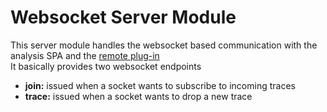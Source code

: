 # Websocket Server Module
This server module handles the websocket based communication with
the analysis SPA and the [remote plug-in](../../assets/plugins#remote-plug-in)  
It basically provides two websocket endpoints
* **join:** issued when a socket wants to subscribe to incoming traces
* **trace:** issued when a socket wants to drop a new trace